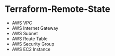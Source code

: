 # Terraform-Remote-State
- AWS VPC
- AWS Internet Gateway
- AWS Subnet
- AWS Route Table
- AWS Security Group
- AWS EC2 Instance
